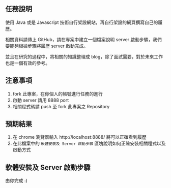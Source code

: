 任務說明
--------

使用 Java 或是 Javascript 技術自行架設網站，再自行架設的網頁撰寫自己的履歷。

相關資料請傳上 GitHub，請在專案中建立一個檔案說明 server 啟動步驟，我們要能夠根據步驟將履歷 server 啟動完成。

並且在研究的過程中，將相關的知識整理成 blog，除了面試需要，對於未來工作也是一個有效的參考。

注意事項
--------

1.	fork 此專案，在你個人的帳號進行任務的進行
2.	啟動 server 請用 8888 port
3.	相關程式碼請 push 至 fork 此專案之 Repository

預期結果
--------

1.	在 chrome 瀏覽器輸入 http://localhost:8888/ 將可以正確看到履歷
2.	在此檔案中的 `軟體安裝及 Server 啟動步驟` 區塊說明如何正確安裝相關程式以及啟動方式

軟體安裝及 Server 啟動步驟
--------------------------

由你完成 :)

